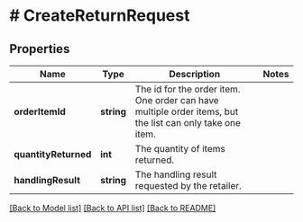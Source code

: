# # CreateReturnRequest

## Properties

Name | Type | Description | Notes
------------ | ------------- | ------------- | -------------
**orderItemId** | **string** | The id for the order item. One order can have multiple order items, but the list can only take one item. |
**quantityReturned** | **int** | The quantity of items returned. |
**handlingResult** | **string** | The handling result requested by the retailer. |

[[Back to Model list]](../../README.md#models) [[Back to API list]](../../README.md#endpoints) [[Back to README]](../../README.md)
